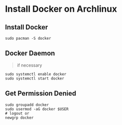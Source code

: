 # Install Docker on Archlinux

## Install Docker

```shell
sudo pacman -S docker
```

## Docker Daemon

> if necessary

```shell
sudo systemctl enable docker
sudo systemctl start docker
```

## Get Permission Denied 

```shell
sudo groupadd docker
sudo usermod -aG docker $USER
# logout or
newgrp docker
```